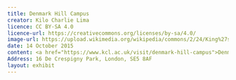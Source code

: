 ```yaml
---
title: Denmark Hill Campus
creator: Kilo Charlie Lima
licence: CC BY-SA 4.0
licence-url: https://creativecommons.org/licenses/by-sa/4.0/
image-url: https://upload.wikimedia.org/wikipedia/commons/2/24/King%27s_College_Hospital1.jpg
date: 14 October 2015
content: <a href="https://www.kcl.ac.uk/visit/denmark-hill-campus">Denmark Hill Campus</a> is located in the London Borough of Southwark, in Camberwell. King's College Hospital, Maudsley Hospital and the Dental Institute are located on the campus. This campus is King's College London's only campus that is not on either side of the Thames and is relatively far south of the city centre. The relative distance from the city centre, on the other hand, provides students living here with more cost-effective accommodation options, allowing them to enjoy the surrounding bars, restaurants, gyms, and other recreational facilities at a lower cost than in the city centre. 
Address: 16 De Crespigny Park, London, SE5 8AF
layout: exhibit
---
```

